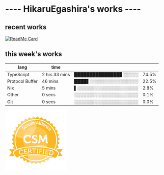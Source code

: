 # ---- HikaruEgashira's works ----

## recent works

[![ReadMe Card](https://github-readme-stats.vercel.app/api/pin/?username=twin-te&repo=twinte-front)](https://github.com/twin-te/twinte-front)

## this week's works

| lang            | time           |                       |        |
| --------------- | -------------- | --------------------- | ------ |
| TypeScript      | 2 hrs 33 mins  | ███████████████▋░░░░░ |  74.5% |
| Protocol Buffer | 46 mins        | ████▋░░░░░░░░░░░░░░░░ |  22.5% |
| Nix             | 5 mins         | ▌░░░░░░░░░░░░░░░░░░░░ |   2.8% |
| Other           | 0 secs         | ░░░░░░░░░░░░░░░░░░░░░ |   0.1% |
| Git             | 0 secs         | ░░░░░░░░░░░░░░░░░░░░░ |   0.0% |

<img src="./image/seal-csm.png" alt="" data-canonical-src="./image/seal-csm.png" width="200" height="200" />
